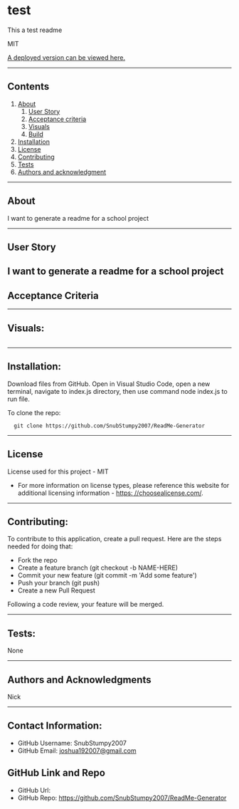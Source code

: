 # test

  This a test readme

  MIT

  [A deployed version can be viewed here.]()
  
---
## Contents

1. [About](#about)
    1. [User Story](#user%20story)
    2. [Acceptance criteria](#acceptance%20criteria)
    3. [Visuals](#visuals)
    4. [Build](#build)
2. [Installation](#installation)
3. [License](#license)
4. [Contributing](#contributing)
5. [Tests](#tests)
6. [Authors and acknowledgment](#authors%20and%20acknowledgment)

---
## About

  I want to generate a readme for a school project

---

## User Story
  
I want to generate a readme for a school project
---

## Acceptance Criteria
  
  
---
## Visuals:

  ![]()

---

## Installation:
  Download files from GitHub.  Open in Visual Studio Code, open a new terminal, navigate to index.js directory, then use command node index.js to run file.

  To clone the repo:
  
      git clone https://github.com/SnubStumpy2007/ReadMe-Generator
  
---

## License
  License used for this project - MIT
  * For more information on license types, please reference this website
  for additional licensing information - [https: //choosealicense.com/](https://choosealicense.com/).

---

## Contributing:
  
  To contribute to this application, create a pull request.
  Here are the steps needed for doing that:
  - Fork the repo
  - Create a feature branch (git checkout -b NAME-HERE)
  - Commit your new feature (git commit -m 'Add some feature')
  - Push your branch (git push)
  - Create a new Pull Request

  Following a code review, your feature will be merged.


---

## Tests:
  None

---

## Authors and Acknowledgments
  Nick

---

## Contact Information:
* GitHub Username: SnubStumpy2007
* GitHub Email: joshua192007@gmail.com

## GitHub Link and Repo
* GitHub Url: 
* GitHub Repo: https://github.com/SnubStumpy2007/ReadMe-Generator
  
